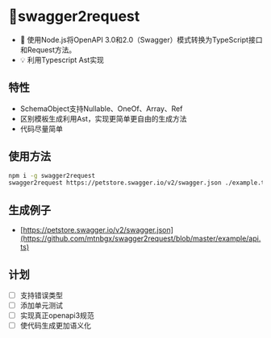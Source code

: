 # 📢swagger2request
- 🚀 使用Node.js将OpenAPI 3.0和2.0（Swagger）模式转换为TypeScript接口和Request方法。
- 💡 利用Typescript Ast实现

## 特性

- SchemaObject支持Nullable、OneOf、Array、Ref
- 区别模板生成利用Ast，实现更简单更自由的生成方法
- 代码尽量简单

## 使用方法
```bash
npm i -g swagger2request
swagger2request https://petstore.swagger.io/v2/swagger.json ./example.ts
```

## 生成例子
- [https://petstore.swagger.io/v2/swagger.json](https://github.com/mtnbgx/swagger2request/blob/master/example/api.ts)

## 计划

- [ ] 支持错误类型
- [ ] 添加单元测试
- [ ] 实现真正openapi3规范
- [ ] 使代码生成更加语义化
